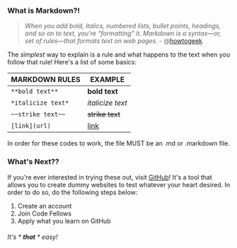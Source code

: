### What is Markdown?!

> *When you add bold, italics, numbered lists, bullet points, headings, and so on to text, you’re “formatting” it. Markdown is a syntax—or, set of rules—that formats text on web pages.* - @[howtogeek](https://www.howtogeek.com/448323/what-is-markdown-and-how-do-you-use-it/#:~:text=When%20you%20add%20bold%2C%20italics,Language%2C%20better%20known%20as%20HTML.)

The *simplest* way to explain is a rule and what happens to the text when you follow that rule! 
Here's a list of some basics:
  
|   MARKDOWN RULES             | EXAMPLE                      |
|------------------------------|------------------------------|
|```**bold text**```           | **bold text**                |
|```*italicize text*```        | *italicize text*             |
|```~~strike text~~```         | ~~strike text~~              |
|```[link](url)```             | [link](url)                  |

In order for these codes to work, the file MUST be an .md or .markdown file.

### What's Next?? 

If you're ever interested in trying these out, visit [GitHub](github.com)! It's a tool that allows you to create dummy websites to test whatever your heart desired. 
In order to do so, do the following steps below:
1. Create an account
2. Join Code Fellows
3. Apply what you learn on GitHub

###### *It's* * ***that*** * *easy!* 

